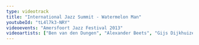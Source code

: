 ```yaml
---
type: videotrack
title: "International Jazz Summit - Watermelon Man"
youtubeId: "tL4l7k3-NRY"
videoevents: "Amersfoort Jazz Festival 2013"
videoartists: ["Ben van den Dungen", "Alexander Beets", "Gijs Dijkhuizen", "Coh Mr. Saxman", "Peter Beets", "Karen﻿ Devroop", "Frans van Geest"]
---
```

